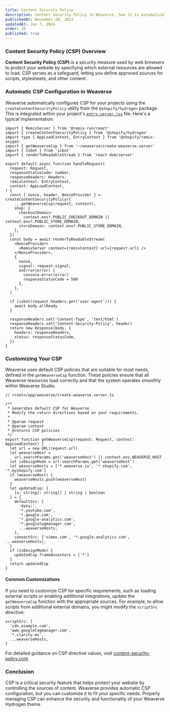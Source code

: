 ```yaml
---
title: Content Security Policy
description: Content Security Policy in Weaverse, how it is automatically configured, and the ability to customize policies for your unique needs
publishedAt: November 20, 2023
updatedAt: Jun 7, 2024
order: 10
published: true
---
```


### Content Security Policy (CSP) Overview

**Content Security Policy (CSP)** is a security measure used by web browsers to protect your website by specifying which external resources are allowed to load. CSP serves as a safeguard, letting you define approved sources for scripts, stylesheets, and other content.

### Automatic CSP Configuration in Weaverse

Weaverse automatically configures CSP for your projects using the `createContentSecurityPolicy` utility from the `@shopify/hydrogen` package. This is integrated within your project's [`entry.server.jsx`](https://github.com/Weaverse/pilot/blob/main/app/entry.server.tsx) file. Here's a typical implementation:

```tsx
import { RemixServer } from '@remix-run/react'
import { createContentSecurityPolicy } from '@shopify/hydrogen'
import type { AppLoadContext, EntryContext } from '@shopify/remix-oxygen'
import { getWeaverseCsp } from '~/weaverse/create-weaverse.server'
import { isbot } from 'isbot'
import { renderToReadableStream } from 'react-dom/server'

export default async function handleRequest(
  request: Request,
  responseStatusCode: number,
  responseHeaders: Headers,
  remixContext: EntryContext,
  context: AppLoadContext,
) {
  const { nonce, header, NonceProvider } = createContentSecurityPolicy({
    ...getWeaverseCsp(request, context),
    shop: {
      checkoutDomain:
        context.env?.PUBLIC_CHECKOUT_DOMAIN || context.env?.PUBLIC_STORE_DOMAIN,
      storeDomain: context.env?.PUBLIC_STORE_DOMAIN,
    },
  })
  const body = await renderToReadableStream(
    <NonceProvider>
      <RemixServer context={remixContext} url={request.url} />
    </NonceProvider>,
    {
      nonce,
      signal: request.signal,
      onError(error) {
        console.error(error)
        responseStatusCode = 500
      },
    },
  )

  if (isbot(request.headers.get('user-agent'))) {
    await body.allReady
  }

  responseHeaders.set('Content-Type', 'text/html')
  responseHeaders.set('Content-Security-Policy', header)
  return new Response(body, {
    headers: responseHeaders,
    status: responseStatusCode,
  })
}
```

### Customizing Your CSP

Weaverse uses default CSP policies that are suitable for most needs, defined in the `getWeaverseCsp` function. These policies ensure that all Weaverse resources load correctly and that the system operates smoothly within Weaverse Studio.

```tsx
// <root>/app/weaverse/create-weaverse.server.ts

/**
 * Generates default CSP for Weaverse.
 * Modify the return directives based on your requirements.
 *
 * @param request
 * @param context
 * @returns CSP policies
 */
export function getWeaverseCsp(request: Request, context: AppLoadContext) {
  let url = new URL(request.url)
  let weaverseHost =
    url.searchParams.get('weaverseHost') || context.env.WEAVERSE_HOST
  let isDesignMode = url.searchParams.get('weaverseHost')
  let weaverseHosts = ['*.weaverse.io', '*.shopify.com', '*.myshopify.com']
  if (weaverseHost) {
    weaverseHosts.push(weaverseHost)
  }
  let updatedCsp: {
    [x: string]: string[] | string | boolean
  } = {
    defaultSrc: [
      'data:',
      '*.youtube.com',
      '*.google.com',
      '*.google-analytics.com',
      '*.googletagmanager.com',
      ...weaverseHosts,
    ],
    connectSrc: ['vimeo.com', '*.google-analytics.com', ...weaverseHosts],
  }
  if (isDesignMode) {
    updatedCsp.frameAncestors = ['*']
  }
  return updatedCsp
}
```

#### Common Customizations

If you need to customize CSP for specific requirements, such as loading external scripts or enabling additional integrations, update the `getWeaverseCsp` function with the appropriate sources. For example, to allow scripts from additional external domains, you might modify the `scriptSrc` directive:

```tsx
scriptSrc: [
  'cdn.example.com',
  'www.googletagmanager.com',
  '*.clarity.ms',
  ...weaverseHosts,
]
```

For detailed guidance on CSP directive values, visit [content-security-policy.com](https://content-security-policy.com/).

### Conclusion

CSP is a critical security feature that helps protect your website by controlling the sources of content. Weaverse provides automatic CSP configuration, but you can customize it to fit your specific needs. Properly managing CSP can enhance the security and functionality of your Weaverse Hydrogen theme.
